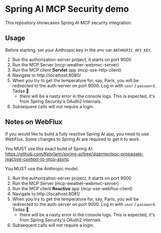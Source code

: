# Spring AI MCP Security demo

This repository showcases Spring AI MCP security integration.

## Usage

Before starting, set your Anthropic key in the env var `ANTHROPIC_API_KEY`.

1. Run the authorization-server project, it starts on port 9000
2. Run the MCP Server (mcp-weather-webmvc-server)
3. Run the MCP client **Servlet** app (mcp-sse-http-client)
4. Navigate to http://localhost:8080/
5. When you try to get the temperature for, say, Paris, you will be redirected to the auth-server on port 9000. Log in
   with `user` / `password`. Tadaa 🎉
    - there will be a nasty error in the console logs. This is expected, it's from Spring Security's OAuth2 internals.
6. Subsequent calls will not require a login.

## Notes on WebFlux

If you would like to build a fully reactive Spring AI app, you need to use WebFlux. Some changes to Spring AI are
required to get it to work.

You MUST use this exact build of Spring
AI: https://github.com/Kehrlann/spring-ai/tree/dgarnier/poc-propagate-reactive-context-to-mcp-async

You MUST use the Anthropic model.

1. Run the authorization-server project, it starts on port 9000
2. Run the MCP Server (mcp-weather-webmvc-server)
3. Run the MCP client **Reactive** app (mcp-sse-webflux-client)
4. Navigate to http://localhost:8081/
5. When you try to get the temperature for, say, Paris, you will be redirected to the auth-server on port 9000. Log in
   with `user` / `password`. Tadaa 🎉
    - there will be a nasty error in the console logs. This is expected, it's from Spring Security's OAuth2 internals.
6. Subsequent calls will not require a login.
